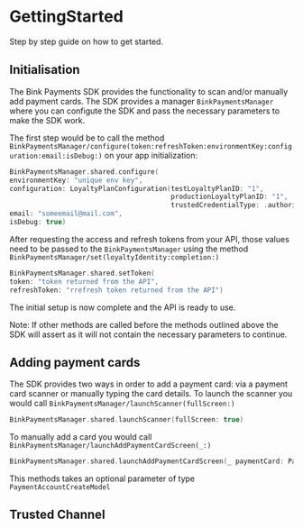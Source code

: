 # GettingStarted

Step by step guide on how to get started.

## Initialisation

The Bink Payments SDK provides the functionality to scan and/or manually add payment cards. The SDK provides a manager ``BinkPaymentsManager`` where you can configute the SDK and pass the necessary parameters to make the SDK work.

The first step would be to call the method ``BinkPaymentsManager/configure(token:refreshToken:environmentKey:configuration:email:isDebug:)`` on your app initialization:
```swift
BinkPaymentsManager.shared.configure(
environmentKey: "unique env key",
configuration: LoyaltyPlanConfiguration(testLoyaltyPlanID: "1",
                                        productionLoyaltyPlanID: "1",
                                        trustedCredentialType: .authorise),
email: "someemail@mail.com",
isDebug: true)
```

After requesting the access and refresh tokens from your API, those values need to be passed to the ``BinkPaymentsManager`` using the method ``BinkPaymentsManager/set(loyaltyIdentity:completion:)``

```swift
BinkPaymentsManager.shared.setToken(
token: "token returned from the API",
refreshToken: "rrefresh token returned from the API")
```

The initial setup is now complete and the API is ready to use.

Note: If other methods are called before the methods outlined above the SDK will assert as it will not contain the necessary parameters to continue.

## Adding payment cards

The SDK provides two ways in order to add a payment card: via a payment card scanner or manually typing the card details.
To launch the scanner you would call ``BinkPaymentsManager/launchScanner(fullScreen:)``
```swift
BinkPaymentsManager.shared.launchScanner(fullScreen: true)
```
To manually add a card you would call ``BinkPaymentsManager/launchAddPaymentCardScreen(_:)``
```swift
BinkPaymentsManager.shared.launchAddPaymentCardScreen(_ paymentCard: PaymentAccountCreateModel? = nil)
```
This methods takes an optional parameter of type ``PaymentAccountCreateModel``

## Trusted Channel
